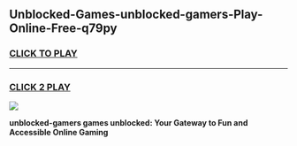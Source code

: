 
## Unblocked-Games-unblocked-gamers-Play-Online-Free-q79py
<h3>
<a href="https://premium76.site?title=unblocked-gamers&ref=26A">CLICK TO PLAY</a></h3>
<hr>

<h3>
<a href="https://premium76.site?title=unblocked-gamers&ref=26A">CLICK 2 PLAY</a>
  
</h3>

<a href="https://premium76.site?title=unblocked-gamers&ref=26A"><img src="https://clearcache.store/games.png"></a>


**unblocked-gamers games unblocked: Your Gateway to Fun and Accessible Online Gaming**
